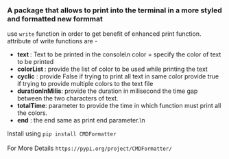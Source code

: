 ### A package that allows to print into the terminal in a more styled and formatted new formmat
use ```write``` function in order to get benefit of enhanced print function. attribute of write functions are -
<ul>
 <li> <strong>text </strong>: Text to be printed in the console\n color = specify the color of text to be printed</li>
<li><strong>colorList </strong>: provide the list of color to be used while printing the text </li>
<li><strong>cyclic</strong> : provide False if trying  to print all text in same color provide true if trying to provide multiple colors to the text file</li>
<li><strong>durationInMilis</strong>: provide the duration in milisecond the time gap between the two characters of text.</li>
<li><strong>totalTime</strong>: parameter to provide the time in which function must print all the colors.</li>
<li><strong>end</strong> : the end same as print end parameter.\n </li>
</ul>

Install using ```pip install CMDFormatter```<br><br>
For More Details
```https://pypi.org/project/CMDFormatter/```
